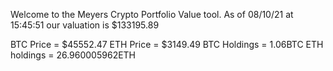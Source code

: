 Welcome to the Meyers Crypto Portfolio Value tool. 
As of 08/10/21 at 15:45:51 our valuation is $133195.89 

BTC Price = $45552.47
 ETH Price = $3149.49
BTC Holdings = 1.06BTC
 ETH holdings = 26.960005962ETH 
